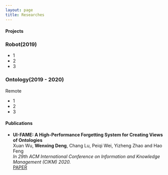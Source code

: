 ```yaml
---
layout: page
title: Researches
---
```

#### Projects
### Robot(2019)
 
* 1  
* 2  
* 3  
### Ontology(2019 - 2020)
Remote           
* 1  
* 2  
* 3  

#### Publications
* **UI-FAME: A High-Performance Forgetting System for Creating Views of Ontologies**  
  Xuan Wu, **Wenxing Deng**, Chang Lu, Peiqi Wei, Yizheng Zhao and Hao Feng  
  _In 29th ACM International Conference on Information and Knowledge Management (CIKM) 2020._    
  [PAPER](/pub/CIKM_2020_paper_2000.pdf)

